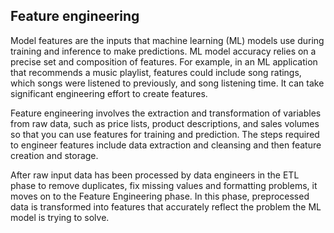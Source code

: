## Feature engineering

Model features are the inputs that machine learning (ML) models use during training and inference to make predictions. ML model accuracy relies on a precise set and composition of features. For example, in an ML application that recommends a music playlist, features could include song ratings, which songs were listened to previously, and song listening time. It can take significant engineering effort to create features.

Feature engineering involves the extraction and transformation of variables from raw data, such as price lists, product descriptions, and sales volumes so that you can use features for training and prediction. The steps required to engineer features include data extraction and cleansing and then feature creation and storage.

After raw input data has been processed by data engineers in the ETL phase to remove duplicates, fix missing values and formatting problems, it moves on to the Feature Engineering phase. In this phase, preprocessed data is transformed into features that accurately reflect the problem the ML model is trying to solve.
